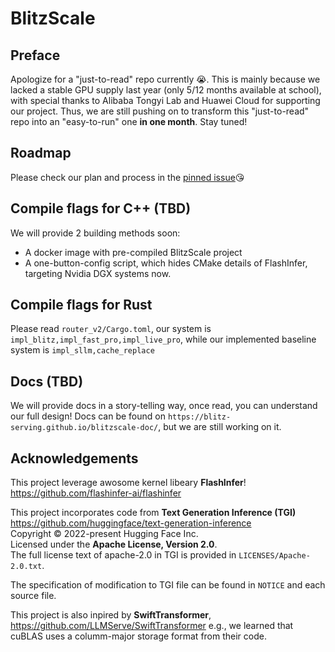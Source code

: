 # BlitzScale

## Preface
Apologize for a "just-to-read" repo currently 😭. This is mainly because we lacked a stable GPU supply last year (only 5/12 months available at school),
with special thanks to Alibaba Tongyi Lab and Huawei Cloud for supporting our project.
Thus, we are still pushing on to transform this "just-to-read" repo into an "easy-to-run" one **in one month**. Stay tuned!

## Roadmap 

Please check our plan and process in the [pinned issue](https://github.com/blitz-serving/blitz-scale/issues/1)😘

## Compile flags for C++ (TBD)
We will provide 2 building methods soon:
- A docker image with pre-compiled BlitzScale project
- A one-button-config script, which hides CMake details of FlashInfer, targeting Nvidia DGX systems now.

## Compile flags for Rust
Please read `router_v2/Cargo.toml`, our system is `impl_blitz,impl_fast_pro,impl_live_pro`, while our implemented baseline system is `impl_sllm,cache_replace`

## Docs (TBD)
We will provide docs in a story-telling way, once read, you can understand our full design!
Docs can be found on `https://blitz-serving.github.io/blitzscale-doc/`, but we are still working on it.

## Acknowledgements  
This project leverage awosome kernel libeary **FlashInfer**!
<https://github.com/flashinfer-ai/flashinfer>

This project incorporates code from **Text Generation Inference (TGI)**  
<https://github.com/huggingface/text-generation-inference>    
Copyright © 2022-present Hugging Face Inc.  
Licensed under the **Apache License, Version 2.0**.  
The full license text of apache-2.0 in TGI is provided in `LICENSES/Apache-2.0.txt`.  

The specification of modification to TGI file can be found in `NOTICE` and each source file.

This project is also inpired by **SwiftTransformer**,
<https://github.com/LLMServe/SwiftTransformer>
e.g., we learned that cuBLAS uses a columm-major storage format from their code.


